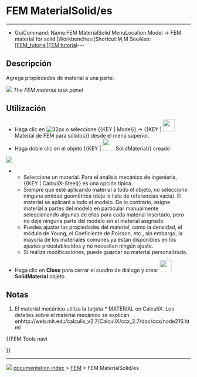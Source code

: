# FEM MaterialSolid/es
---
- GuiCommand:   Name:FEM MaterialSolid    MenuLocation:Model → FEM material for solid   |Workbenches:[Shortcut:M,M   SeeAlso:[[FEM_tutorial|FEM tutorial](FEM_Workbench___FEM]].md)---


</div>

## Descripción

Agrega propiedades de material a una parte.

![](images/FEMMaterialSolidProperties.png ) 
*The FEM material task panel*


<div class="mw-translate-fuzzy">

## Utilización


</div>


<div class="mw-translate-fuzzy">

-   Haga clic en ![ 32px](images/_FEM_MaterialSolid.png ) o seleccione {{KEY | Model}} → {{KEY | <img src="images/_FEM_MaterialSolid.png_" width= 32px> Material de FEM para sólidos}} desde el menú superior.
-   Haga doble clic en el objeto {{KEY | <img src="images/_FEM_MaterialSolid.png_" width= 32px> SolidMaterial}} creado

![](images/FEMMaterialProperties.PNG )

-   -   Seleccione un material. Para el análisis mecánico de ingeniería, {{KEY | CalculiX-Steel}} es una opción típica.
    -   Siempre que esté aplicando material a todo el objeto, no seleccione ninguna entidad geométrica (deje la lista de referencias vacía). El material se aplicará a todo el modelo. De lo contrario, asigne material a partes del modelo en particular manualmente seleccionando algunas de ellas para cada material insertado, pero no deje ninguna parte del modelo sin el material asignado.
    -   Puedes ajustar las propiedades del material, como la densidad, el módulo de Young, el Coeficiente de Poisson, etc., sin embargo, la mayoría de los materiales comunes ya están disponibles en los ajustes preestablecidos y no necesitan ningún ajuste.
    -   Si realiza modificaciones, puede guardar su material personalizado.

-   Haga clic en **Close** para cerrar el cuadro de diálogo y crear **<img src="images/FEM_MaterialSolid.png" width=32px> SolidMaterial** objeto


</div>

## Notas


<div class="mw-translate-fuzzy">

1.  El material mecánico utiliza la tarjeta \* MATERIAL en CalculiX. Los detalles sobre el material mecánico se explican enhttp://web.mit.edu/calculix_v2.7/CalculiX/ccx_2.7/doc/ccx/node216.html


</div>





{{FEM Tools navi

}}



---
![](images/Button_right.svg) [documentation index](../README.md) > [FEM](Category_FEM.md) > FEM MaterialSolid/es
